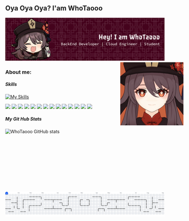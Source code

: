 ## Oya Oya Oya? I'am WhoTaooo

![WhoTaoo](img/github-header-banner.png)

### About me:


##### Skills

[![My Skills](https://skillicons.dev/icons?i=aws,laravel,php,css,html,js,ubuntu)](https://skillicons.dev)



<img src="https://img.shields.io/badge/Amazon_Web_Services-FF9900?style=for-the-badge&logo=amazonwebservices&logoColor=white" /> <img src="https://img.shields.io/badge/Amazon%20DynamoDB-4053D6?style=for-the-badge&logo=Amazon%20DynamoDB&logoColor=white" /> <img src="https://img.shields.io/badge/Amazon%20RDS-527FFF?style=for-the-badge&logo=amazon-rds&logoColor=white" /> <img src="https://img.shields.io/badge/MariaDB-003545?style=for-the-badge&logo=mariadb&logoColor=white" /> <img src="https://img.shields.io/badge/phpmyadmin-6C78AF?style=for-the-badge&logo=phpmyadmin&logoColor=white" /> <img src="https://img.shields.io/badge/Apache-D22128?style=for-the-badge&logo=Apache&logoColor=white" /> <img src="https://img.shields.io/badge/Laravel-FF2D20?style=for-the-badge&logo=laravel&logoColor=white" /> <img src="https://img.shields.io/badge/CSS3-1572B6?style=for-the-badge&logo=css3&logoColor=white" /> <img src="https://img.shields.io/badge/HTML5-E34F26?style=for-the-badge&logo=html5&logoColor=white" /> <img src="https://img.shields.io/badge/JavaScript-323330?style=for-the-badge&logo=javascript&logoColor=F7DF1E" /> <img src="https://img.shields.io/badge/json-5E5C5C?style=for-the-badge&logo=json&logoColor=white" /> <img src="https://img.shields.io/badge/PHP-777BB4?style=for-the-badge&logo=php&logoColor=white" /> <img src="https://img.shields.io/badge/Ubuntu-E95420?style=for-the-badge&logo=ubuntu&logoColor=white" /> <img src="https://img.shields.io/badge/Windows-0078D6?style=for-the-badge&logo=windows&logoColor=white" />

##### My Git Hub Stats
![WhoTaooo GitHub stats](https://github-readme-stats.vercel.app/api?username=WhoTaooo&show_icons=true&theme=dracula) 
<img src="img/hutao-genshin%20(1).gif" 
     alt="WhoTaooo" 
     style="position: relative; top: -211px; float: right; height: 200px; margin-right: -60px;">



<picture>
  <source media="(prefers-color-scheme: dark)" srcset="https://raw.githubusercontent.com/WhoTaooo/WhoTaooo/output/pacman-contribution-graph-dark.svg">
  <source media="(prefers-color-scheme: light)" srcset="https://raw.githubusercontent.com/WhoTaooo/WhoTaooo/output/pacman-contribution-graph.svg">
  <img alt="pacman contribution graph" src="https://raw.githubusercontent.com/WhoTaooo/WhoTaooo/output/pacman-contribution-graph.svg">
</picture>

###




